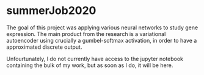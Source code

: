 # summerJob2020
The goal of this project was applying various neural networks to study gene expression.
The main product from the research is a variational autoencoder using crucially a gumbel-softmax activation,
in order to have a approximated discrete output.

Unfourtunately, I do not currently have access to the jupyter notebook containing the bulk of my work, but as soon as I do, it will be here.
